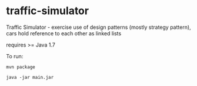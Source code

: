 # traffic-simulator
Traffic Simulator - exercise use of design patterns (mostly strategy pattern), cars hold reference to each other as linked lists

requires >= Java 1.7

To run:

`mvn package`

`java -jar main.jar`
